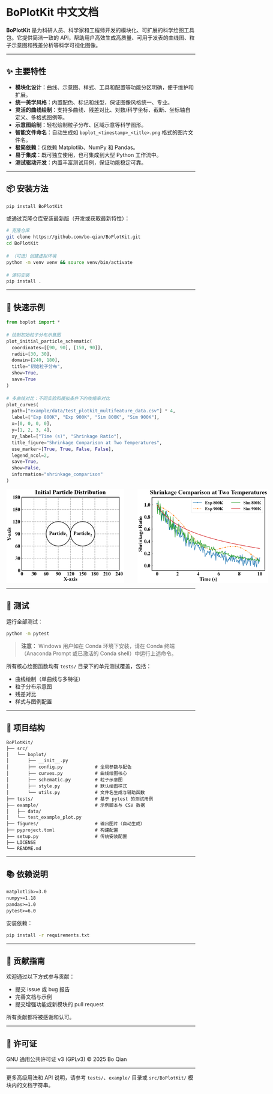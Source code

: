 # BoPlotKit 中文文档

**BoPlotKit** 是为科研人员、科学家和工程师开发的模块化、可扩展的科学绘图工具包。它提供简洁一致的 API，帮助用户高效生成高质量、可用于发表的曲线图、粒子示意图和残差分析等科学可视化图像。

---

## ✨ 主要特性

- **模块化设计**：曲线、示意图、样式、工具和配置等功能分区明确，便于维护和扩展。
- **统一美学风格**：内置配色、标记和线型，保证图像风格统一、专业。
- **灵活的曲线绘制**：支持多曲线、残差对比、对数/科学坐标、截断、坐标轴自定义、多格式图例等。
- **示意图绘制**：轻松绘制粒子分布、区域示意等科学图形。
- **智能文件命名**：自动生成如 `boplot_<timestamp>_<title>.png` 格式的图片文件名。
- **极简依赖**：仅依赖 Matplotlib、NumPy 和 Pandas。
- **易于集成**：既可独立使用，也可集成到大型 Python 工作流中。
- **测试驱动开发**：内置丰富测试用例，保证功能稳定可靠。

---

## 📦 安装方法

```bash
pip install BoPlotKit
```

或通过克隆仓库安装最新版（开发或获取最新特性）：

```bash
# 克隆仓库
git clone https://github.com/bo-qian/BoPlotKit.git
cd BoPlotKit

# （可选）创建虚拟环境
python -m venv venv && source venv/bin/activate

# 源码安装
pip install .
```

---

## 🚀 快速示例

```python
from boplot import *

# 绘制初始粒子分布示意图
plot_initial_particle_schematic(
  coordinates=[[90, 90], [150, 90]],
  radii=[30, 30],
  domain=[240, 180],
  title="初始粒子分布",
  show=True,
  save=True
)

# 多曲线对比：不同实验和模拟条件下的收缩率对比
plot_curves(
  path=["example/data/test_plotkit_multifeature_data.csv"] * 4,
  label=["Exp 800K", "Exp 900K", "Sim 800K", "Sim 900K"],
  x=[0, 0, 0, 0],
  y=[1, 2, 3, 4],
  xy_label=["Time (s)", "Shrinkage Ratio"],
  title_figure="Shrinkage Comparison at Two Temperatures",
  use_marker=[True, True, False, False],
  legend_ncol=2,
  save=True,
  show=False,
  information="shrinkage_comparison"
)
```

<div align="center" style="display: flex; gap: 16px;">

<img src="https://github.com/bo-qian/BoPlotKit/blob/main/figures/initial_schematic/boplot_InitialParticleDistribution.png" alt="初始粒子分布示意图" height="250"/>
&nbsp;
<img src="https://github.com/bo-qian/BoPlotKit/blob/main/figures/plot_curves/boplot_ShrinkageComparisonatTwoTemperatures.png" alt="不同温度下的收缩率对比" height="250"/>

</div>

---

## 🧪 测试

运行全部测试：

```bash
python -m pytest
```

> **注意：** Windows 用户如在 Conda 环境下安装，请在 Conda 终端（Anaconda Prompt 或已激活的 Conda shell）中运行上述命令。

所有核心绘图函数均有 `tests/` 目录下的单元测试覆盖，包括：
- 曲线绘制（单曲线与多特征）
- 粒子分布示意图
- 残差对比
- 样式与图例配置

---

## 📁 项目结构

```
BoPlotKit/
├── src/
│   └── boplot/
│       ├── __init__.py
│       ├── config.py            # 全局参数与配色
│       ├── curves.py            # 曲线绘图核心
│       ├── schematic.py         # 粒子示意图
│       ├── style.py             # 默认绘图样式
│       └── utils.py             # 文件名生成与辅助函数
├── tests/                       # 基于 pytest 的测试用例
├── example/                     # 示例脚本与 CSV 数据
│   ├── data/
│   └── test_example_plot.py
├── figures/                     # 输出图片（自动生成）
├── pyproject.toml               # 构建配置
├── setup.py                     # 传统安装配置
├── LICENSE
└── README.md
```

---

## 📚 依赖说明

```txt
matplotlib>=3.0
numpy>=1.18
pandas>=1.0
pytest>=6.0
```

安装依赖：

```bash
pip install -r requirements.txt
```

---

## 🙌 贡献指南

欢迎通过以下方式参与贡献：
- 提交 issue 或 bug 报告
- 完善文档与示例
- 提交增强功能或新模块的 pull request

所有贡献都将被感谢和认可。

---

## 📜 许可证

GNU 通用公共许可证 v3 (GPLv3) © 2025 Bo Qian

---

更多高级用法和 API 说明，请参考 `tests/`、`example/` 目录或 `src/BoPlotKit/` 模块内的文档字符串。
